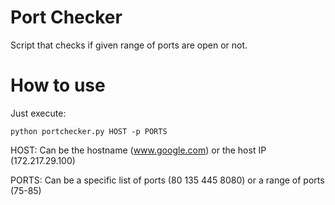 # Port Checker
Script that checks if given range of ports are open or not.

# How to use
Just execute:

```
python portchecker.py HOST -p PORTS
```

HOST: Can be the hostname (www.google.com) or the host IP (172.217.29.100)

PORTS: Can be a specific list of ports (80 135 445 8080) or a range of ports (75-85)
